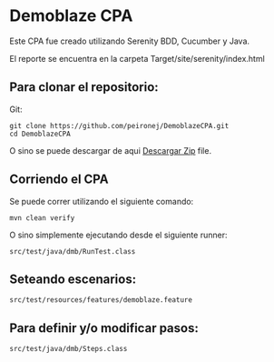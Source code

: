 # Demoblaze CPA


Este CPA fue creado utilizando Serenity BDD, Cucumber y Java. 

El reporte se encuentra en la carpeta Target/site/serenity/index.html

## Para clonar el repositorio: 

Git:

    git clone https://github.com/peironej/DemoblazeCPA.git
    cd DemoblazeCPA


O sino se puede descargar de aqui [Descargar Zip](https://github.com/peironej/DemoblazeCPA/archive/main.zip) file.

## Corriendo el CPA

Se puede correr utilizando el siguiente comando:

    mvn clean verify

O sino simplemente ejecutando desde el siguiente runner:
    
    src/test/java/dmb/RunTest.class 

## Seteando escenarios:

    src/test/resources/features/demoblaze.feature

## Para definir y/o modificar pasos:

    src/test/java/dmb/Steps.class





